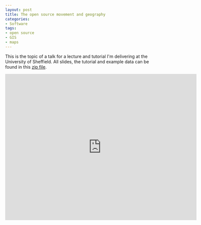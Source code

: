 ```yaml
---
layout: post
title: The open source movement and geography 
categories:
- Software 
tags:
- open source
- GIS
- maps
---
```

This is the topic of a talk for a lecture and tutorial I'm delivering at the University of Sheffield.
All slides, the tutorial and example data can be found in this [zip file](https://github.com/Robinlovelace/robinlovelace.github.io).
<iframe src="http://www.slideshare.net/robinlovelace1985/slideshelf" width="615px" height="470px" frameborder="0" marginwidth="0" marginheight="0" scrolling="no" style="border:none;" allowfullscreen webkitallowfullscreen mozallowfullscreen></iframe>
